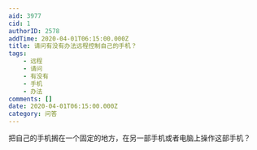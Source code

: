 ```yaml
---
aid: 3977
cid: 1
authorID: 2578
addTime: 2020-04-01T06:15:00.000Z
title: 请问有没有办法远程控制自己的手机？
tags:
    - 远程
    - 请问
    - 有没有
    - 手机
    - 办法
comments: []
date: 2020-04-01T06:15:00.000Z
category: 问答
---
```


把自己的手机搁在一个固定的地方，在另一部手机或者电脑上操作这部手机？
